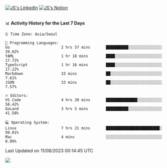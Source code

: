 
[![JS's LinkedIn](https://img.shields.io/badge/LinkedIn-blue?style=for-the-badge&logo=linkedin)](https://www.linkedin.com/in/jaeseung-lee-5a2a32139/) 
[![JS's Notion](https://img.shields.io/badge/Notion-black?style=for-the-badge&logo=notion)](https://bit.ly/ljswiki1) <br><br>
<!-- ![JS's GitHub stats](https://github-readme-stats-lemon-five.vercel.app/api?username=tkxkd0159&hide=contribs,prs,stars,issues&show_icons=true&theme=react&include_all_commits=true)   -->
<!-- ![Top Langs](https://github-readme-stats-lemon-five.vercel.app/api/top-langs/?username=tkxkd0159&layout=compact&hide=jupyter%20notebook,scss,html,css&langs_count=10)  -->


<!--START_SECTION:waka-->
📊 **Activity History for the Last 7 Days** 

```text
⌚︎ Time Zone: Asia/Seoul

💬 Programming Languages: 
Go                       2 hrs 57 mins       ██████████░░░░░░░░░░░░░░░   39.82% 
YAML                     1 hr 18 mins        ████░░░░░░░░░░░░░░░░░░░░░   17.72% 
TypeScript               1 hr 16 mins        ████░░░░░░░░░░░░░░░░░░░░░   17.22% 
Markdown                 33 mins             ██░░░░░░░░░░░░░░░░░░░░░░░   7.61% 
JSON                     33 mins             ██░░░░░░░░░░░░░░░░░░░░░░░   7.57%

🔥 Editors: 
VS Code                  4 hrs 20 mins       ██████████████░░░░░░░░░░░   58.42% 
GoLand                   3 hrs 5 mins        ██████████░░░░░░░░░░░░░░░   41.58%

💻 Operating System: 
Linux                    7 hrs 21 mins       ████████████████████████░   99.01% 
Mac                      4 mins              ░░░░░░░░░░░░░░░░░░░░░░░░░   0.99%

```


 Last Updated on 11/08/2023 00:14:45 UTC
<!--END_SECTION:waka-->

<a href="https://github.com/tkxkd0159/dsalgo">
  <img align="center" src="https://github-readme-stats-lemon-five.vercel.app/api/pin/?username=tkxkd0159&repo=dsalgo&theme=react" />
</a>


<!---
- 🔭 I’m currently working on ...
- 🌱 I’m currently learning blockchain and distributed network
- 👯 I’m looking to collaborate on ...
- 🤔 I’m looking for help with ...
- 💬 Ask me about ...
- 📫 How to reach me: ...
- 😄 Pronouns: ...
- ⚡ Fun fact: ...
-->

